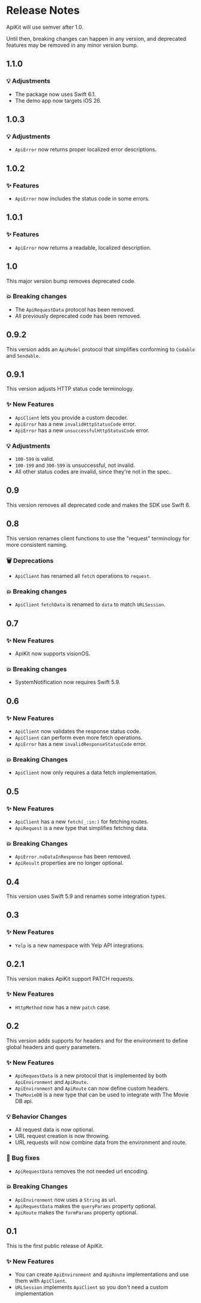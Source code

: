 # Release Notes

ApiKit will use semver after 1.0. 

Until then, breaking changes can happen in any version, and deprecated features may be removed in any minor version bump.



## 1.1.0

### 💡 Adjustments

* The package now uses Swift 6.1. 
* The demo app now targets iOS 26. 



## 1.0.3

### 💡 Adjustments

* `ApiError` now returns proper localized error descriptions.



## 1.0.2

### ✨ Features

* `ApiError` now includes the status code in some errors.



## 1.0.1

### ✨ Features

* `ApiError` now returns a readable, localized description.



## 1.0

This major version bump removes deprecated code.

### 💥 Breaking changes

* The `ApiRequestData` protocol has been removed.
* All previously deprecated code has been removed.



## 0.9.2

This version adds an `ApiModel` protocol that simplifies conforming to `Codable` and `Sendable`.



## 0.9.1

This version adjusts HTTP status code terminology.

### ✨ New Features

* `ApiClient` lets you provide a custom decoder.
* `ApiError` has a new `invalidHttpStatusCode` error.
* `ApiError` has a new `unsuccessfulHttpStatusCode` error.

### 💡 Adjustments

* `100-599` is valid.
* `100-199` and `300-599` is unsuccessful, not invalid.
* All other status codes are invalid, since they're not in the spec. 



## 0.9

This version removes all deprecated code and makes the SDK use Swift 6. 



## 0.8

This version renames client functions to use the "request" terminology for more consistent naming. 

### 🗑️ Deprecations

* `ApiClient` has renamed all `fetch` operations to `request`.

### 💥 Breaking changes

* `ApiClient` `fetchData` is renamed to `data` to match `URLSession`.



## 0.7

### ✨ New Features

* ApiKit now supports visionOS.

### 💥 Breaking changes

* SystemNotification now requires Swift 5.9.



## 0.6

### ✨ New Features

* `ApiClient` now validates the response status code.
* `ApiClient` can perform even more fetch operations.
* `ApiError` has a new `invalidResponseStatusCode` error.

### 💥 Breaking Changes

* `ApiClient` now only requires a data fetch implementation.



## 0.5

### ✨ New Features

* `ApiClient` has a new `fetch(_:in:)` for fetching routes.
* `ApiRequest` is a new type that simplifies fetching data.

### 💥 Breaking Changes

* `ApiError.noDataInResponse` has been removed.
* `ApiResult` properties are no longer optional.



## 0.4

This version uses Swift 5.9 and renames some integration types.



## 0.3

### ✨ New Features

* `Yelp` is a new namespace with Yelp API integrations.



## 0.2.1

This version makes ApiKit support PATCH requests.

### ✨ New Features

* `HttpMethod` now has a new `patch` case.



## 0.2

This version adds supports for headers and for the environment to define global headers and query parameters.

### ✨ New Features

* `ApiRequestData` is a new protocol that is implemented by both `ApiEnvironment` and `ApiRoute`.
* `ApiEnvironment` and `ApiRoute` can now define custom headers.
* `TheMovieDB` is a new type that can be used to integrate with The Movie DB api. 

### 💡 Behavior Changes

* All request data is now optional.
* URL request creation is now throwing.
* URL requests will now combine data from the environment and route.

### 🐛 Bug fixes

* `ApiRequestData` removes the not needed url encoding.

### 💥 Breaking Changes

* `ApiEnvironment` now uses a `String` as url.
* `ApiRequestData` makes the `queryParams` property optional.
* `ApiRoute` makes the `formParams` property optional.



## 0.1

This is the first public release of ApiKit.

### ✨ New Features

* You can create `ApiEnvironment` and `ApiRoute` implementations and use them with `ApiClient`.
* `URLSession` implements `ApiClient` so you don't need a custom implementation
